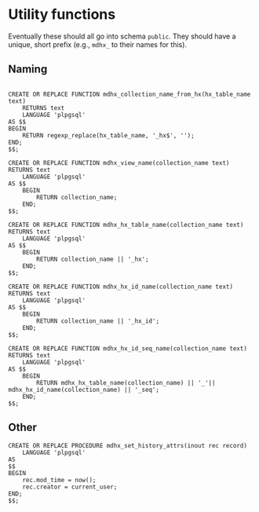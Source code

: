 # Utility functions

Eventually these should all go into schema `public`.
They should have a unique, short prefix (e.g., `mdhx_` to their names for this).

## Naming

```postgresql

CREATE OR REPLACE FUNCTION mdhx_collection_name_from_hx(hx_table_name text)
    RETURNS text
    LANGUAGE 'plpgsql'
AS $$
BEGIN
    RETURN regexp_replace(hx_table_name, '_hx$', '');
END;
$$;

CREATE OR REPLACE FUNCTION mdhx_view_name(collection_name text)
RETURNS text
    LANGUAGE 'plpgsql'
AS $$
    BEGIN 
        RETURN collection_name;
    END;
$$;

CREATE OR REPLACE FUNCTION mdhx_hx_table_name(collection_name text)
RETURNS text
    LANGUAGE 'plpgsql'
AS $$
    BEGIN 
        RETURN collection_name || '_hx';
    END;
$$;

CREATE OR REPLACE FUNCTION mdhx_hx_id_name(collection_name text)
RETURNS text
    LANGUAGE 'plpgsql'
AS $$
    BEGIN
        RETURN collection_name || '_hx_id';
    END;
$$;

CREATE OR REPLACE FUNCTION mdhx_hx_id_seq_name(collection_name text)
RETURNS text
    LANGUAGE 'plpgsql'
AS $$
    BEGIN
        RETURN mdhx_hx_table_name(collection_name) || '_'|| mdhx_hx_id_name(collection_name) || '_seq';
    END;
$$;
```

## Other

```postgresql
CREATE OR REPLACE PROCEDURE mdhx_set_history_attrs(inout rec record)
    LANGUAGE 'plpgsql'
AS
$$
BEGIN
    rec.mod_time = now();
    rec.creator = current_user;    
END;
$$;
```




